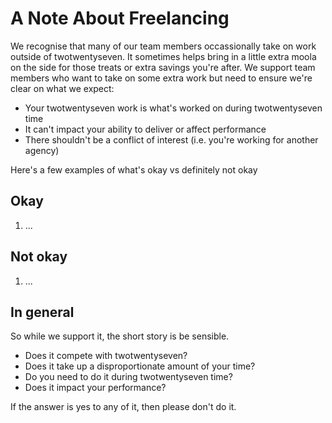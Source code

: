 # A Note About Freelancing 

We recognise that many of our team members occassionally take on work outside of twotwentyseven. It sometimes helps bring in a little extra moola on the side for those treats or extra savings you're after. We support team members who want to take on some extra work but need to ensure we're clear on what we expect:

- Your twotwentyseven work is what's worked on during twotwentyseven time
- It can't impact your ability to deliver or affect performance
- There shouldn't be a conflict of interest (i.e. you're working for another agency)

Here's a few examples of what's okay vs definitely not okay

## Okay

1. ...

## Not okay

1. ...

## In general

So while we support it, the short story is be sensible. 

* Does it compete with twotwentyseven?
* Does it take up a disproportionate amount of your time?
* Do you need to do it during twotwentyseven time?
* Does it impact your performance?

If the answer is yes to any of it, then please don't do it. 

